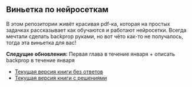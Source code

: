 ## Виньетка по нейросеткам

В этом репозитории живёт красивая pdf-ка, которая на простых задачках рассказывает как обучаются и работают нейросетки. Всегда мечтали сделать backprop руками, но вот чёто как-то не получалось, тогда эта виньетка для вас!

__Следущие обновления:__  Первая глава в течение января + описать backprop в течение января

* [Текущая версия книги без ответов](https://github.com/FUlyankin/neural_nets_prob/blob/master/main.pdf)
* [Текущая версия книги с решениями](https://github.com/FUlyankin/neural_nets_prob/blob/master/main_ans.pdf)
